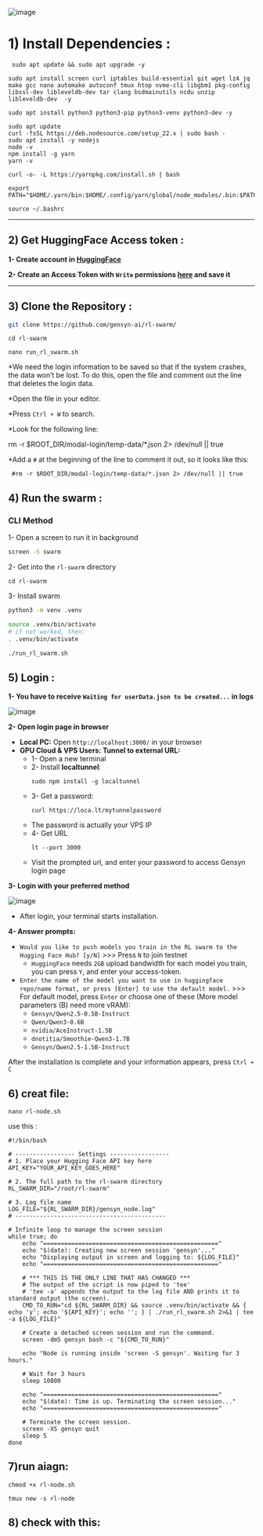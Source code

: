 ![image](https://github.com/user-attachments/assets/8ad5a694-e287-4d45-ba57-203f58a19714)






# 1) Install Dependencies :

```
 sudo apt update && sudo apt upgrade -y
```

```
sudo apt install screen curl iptables build-essential git wget lz4 jq make gcc nano automake autoconf tmux htop nvme-cli libgbm1 pkg-config libssl-dev libleveldb-dev tar clang bsdmainutils ncdu unzip libleveldb-dev  -y
```

```
sudo apt install python3 python3-pip python3-venv python3-dev -y
```
```
sudo apt update
curl -fsSL https://deb.nodesource.com/setup_22.x | sudo bash -
sudo apt install -y nodejs
node -v
npm install -g yarn
yarn -v
```


```
curl -o- -L https://yarnpkg.com/install.sh | bash
```

```
export PATH="$HOME/.yarn/bin:$HOME/.config/yarn/global/node_modules/.bin:$PATH"
```

```
source ~/.bashrc
```

---

## 2) Get HuggingFace Access token :
**1- Create account in [HuggingFace](https://huggingface.co/)**

**2- Create an Access Token with `Write` permissions [here](https://huggingface.co/settings/tokens) and save it**

---

## 3) Clone the Repository :
```bash
git clone https://github.com/gensyn-ai/rl-swarm/
```


```
cd rl-swarm
```


```
nano run_rl_swarm.sh
```



*We need the login information to be saved so that if the system crashes, the data won’t be lost.
To do this, open the file and comment out the line that deletes the login data.

*Open the file in your editor.

*Press `Ctrl + W` to search.

*Look for the following line: 

rm -r $ROOT_DIR/modal-login/temp-data/*.json 2> /dev/null || true

*Add a `#` at the beginning of the line to comment it out, so it looks like this:

 ` #rm -r $ROOT_DIR/modal-login/temp-data/*.json 2> /dev/null || true`




## 4) Run the swarm :


### CLI Method 
1- Open a screen to run it in background
```bash
screen -S swarm
```
2- Get into the `rl-swarm` directory
```
cd rl-swarm
```
3- Install swarm
```bash
python3 -m venv .venv

source .venv/bin/activate
# if not worked, then:
. .venv/bin/activate

./run_rl_swarm.sh
```


## 5) Login :
**1- You have to receive `Waiting for userData.json to be created...` in logs**

![image](https://github.com/user-attachments/assets/140f7d32-844f-4cf0-aac4-a91e9a14c1aa)

**2- Open login page in browser**
* **Local PC:** Open `http://localhost:3000/` in your browser
* **GPU Cloud & VPS Users: Tunnel to external URL:**
  * 1- Open a new terminal
  * 2- Install **localtunnel**:
    ```
    sudo npm install -g localtunnel
    ```
  * 3- Get a password:
    ```
    curl https://loca.lt/mytunnelpassword
    ```
  * The password is actually your VPS IP
  * 4- Get URL
    ```
    lt --port 3000
    ```
  * Visit the prompted url, and enter your password to access Gensyn login page

**3- Login with your preferred method**

![image](https://github.com/user-attachments/assets/f33ea530-b15f-4af7-a317-93acd8618a9f)

* After login, your terminal starts installation.

**4- Answer prompts:**
* `Would you like to push models you train in the RL swarm to the Hugging Face Hub? [y/N]` >>> Press `N` to join testnet
  * `HuggingFace` needs `2GB` upload bandwidth for each model you train, you can press `Y`, and enter your access-token.
* `Enter the name of the model you want to use in huggingface repo/name format, or press [Enter] to use the default model.` >>> For default model, press `Enter`  or choose one of these (More model parameters (B) need more vRAM):
  * `Gensyn/Qwen2.5-0.5B-Instruct`
  * `Qwen/Qwen3-0.6B`
  * `nvidia/AceInstruct-1.5B`
  * `dnotitia/Smoothie-Qwen3-1.7B`
  * `Gensyn/Qwen2.5-1.5B-Instruct`
 



After the installation is complete and your information appears, press `Ctrl + C`


## 6) creat file:


```
nano rl-node.sh
```

use this :

```
#!/bin/bash

# ----------------- Settings -----------------
# 1. Place your Hugging Face API key here
API_KEY="YOUR_API_KEY_GOES_HERE"

# 2. The full path to the rl-swarm directory
RL_SWARM_DIR="/root/rl-swarm"

# 3. Log file name
LOG_FILE="${RL_SWARM_DIR}/gensyn_node.log"
# -------------------------------------------

# Infinite loop to manage the screen session
while true; do
    echo "=================================================="
    echo "$(date): Creating new screen session 'gensyn'..."
    echo "Displaying output in screen and logging to: ${LOG_FILE}"
    echo "=================================================="

    # *** THIS IS THE ONLY LINE THAT HAS CHANGED ***
    # The output of the script is now piped to 'tee'
    # 'tee -a' appends the output to the log file AND prints it to standard output (the screen).
    CMD_TO_RUN="cd ${RL_SWARM_DIR} && source .venv/bin/activate && { echo 'y'; echo '${API_KEY}'; echo ''; } | ./run_rl_swarm.sh 2>&1 | tee -a ${LOG_FILE}"

    # Create a detached screen session and run the command.
    screen -dmS gensyn bash -c "${CMD_TO_RUN}"

    echo "Node is running inside 'screen -S gensyn'. Waiting for 3 hours."
    
    # Wait for 3 hours
    sleep 10800

    echo "=================================================="
    echo "$(date): Time is up. Terminating the screen session..."
    echo "=================================================="
    
    # Terminate the screen session.
    screen -XS gensyn quit
    sleep 5
done
```

## 7)run aiagn:

```
chmod +x rl-node.sh
```


```
tmux new -s rl-node
```



## 8) check with this:





